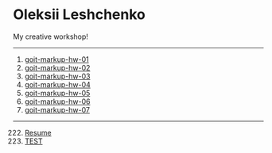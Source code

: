 # Oleksii Leshchenko
My creative workshop!

* * *

01. [goit-markup-hw-01](https://djlabuh.github.io/goit-markup-hw-01/ "goit-markup-hw-01")
02. [goit-markup-hw-02](https://djlabuh.github.io/goit-markup-hw-02/ "goit-markup-hw-02")
03. [goit-markup-hw-03](https://djlabuh.github.io/goit-markup-hw-03/ "goit-markup-hw-03")
04. [goit-markup-hw-04](https://djlabuh.github.io/goit-markup-hw-04/ "goit-markup-hw-04")
05. [goit-markup-hw-05](https://djlabuh.github.io/goit-markup-hw-05/ "goit-markup-hw-05")
06. [goit-markup-hw-06](https://djlabuh.github.io/goit-markup-hw-06/ "goit-markup-hw-06")
07. [goit-markup-hw-07](https://djlabuh.github.io/goit-markup-hw-07/ "goit-markup-hw-07")

_______________________________________________________________

222. [Resume](https://djlabuh.github.io/resume/ "Resume")
555. [TEST](https://djlabuh.github.io/github-tutorial/ "TEST")

